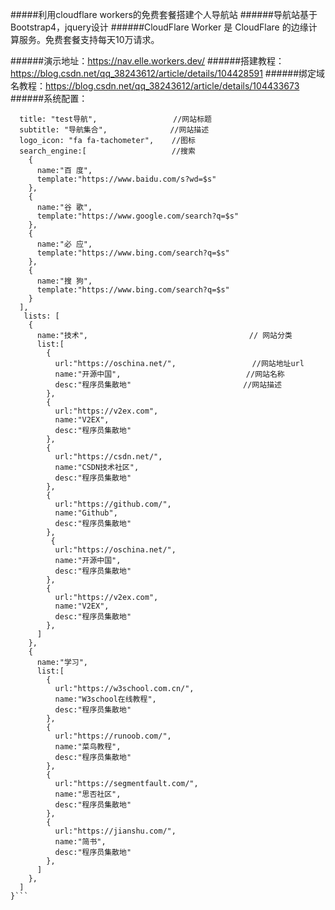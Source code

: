 #####利用cloudflare workers的免费套餐搭建个人导航站
######导航站基于Bootstrap4，jquery设计
######CloudFlare Worker 是 CloudFlare 的边缘计算服务。免费套餐支持每天10万请求。

######演示地址：https://nav.elle.workers.dev/
######搭建教程：https://blog.csdn.net/qq_38243612/article/details/104428591
######绑定域名教程：https://blog.csdn.net/qq_38243612/article/details/104433673
######系统配置：
```const config = {
  title: "test导航",                 //网站标题
  subtitle: "导航集合",              //网站描述
  logo_icon: "fa fa-tachometer",    //图标
  search_engine:[                   //搜索
    {
      name:"百 度",
      template:"https://www.baidu.com/s?wd=$s"
    },
    {
      name:"谷 歌",
      template:"https://www.google.com/search?q=$s"
    },
    {
      name:"必 应",
      template:"https://www.bing.com/search?q=$s"
    },
    {
      name:"搜 狗",
      template:"https://www.bing.com/search?q=$s"
    }
  ], 
   lists: [                            
    {
      name:"技术",                                    // 网站分类
      list:[
        {
          url:"https://oschina.net/",                 //网站地址url
          name:"开源中国",                            //网站名称
          desc:"程序员集散地"                         //网站描述
        },
        {
          url:"https://v2ex.com",
          name:"V2EX",
          desc:"程序员集散地"
        },
        {
          url:"https://csdn.net/",
          name:"CSDN技术社区",
          desc:"程序员集散地"
        },
        {
          url:"https://github.com/",
          name:"Github",
          desc:"程序员集散地"
        },
         {
          url:"https://oschina.net/",
          name:"开源中国",
          desc:"程序员集散地"
        },
        {
          url:"https://v2ex.com",
          name:"V2EX",
          desc:"程序员集散地"
        },
      ]
    },
    {
      name:"学习",
      list:[
        {
          url:"https://w3school.com.cn/",
          name:"W3school在线教程",
          desc:"程序员集散地"
        },
        {
          url:"https://runoob.com/",
          name:"菜鸟教程",
          desc:"程序员集散地"
        },
        {
          url:"https://segmentfault.com/",
          name:"思否社区",
          desc:"程序员集散地"
        },
        {
          url:"https://jianshu.com/",
          name:"简书",
          desc:"程序员集散地"
        },
      ]
    },  
  ]
}```


